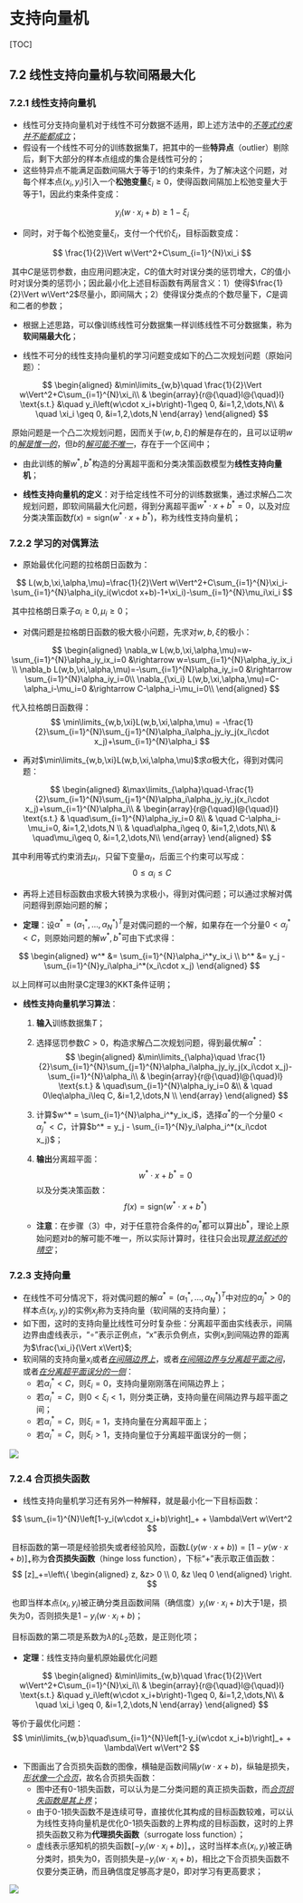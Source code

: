 # 支持向量机

[TOC]



## 7.2 线性支持向量机与软间隔最大化

### 7.2.1 线性支持向量机

- 线性可分支持向量机对于线性不可分数据不适用，即上述方法中的<u>*不等式约束并不能都成立*</u>；
- 假设有一个线性不可分的训练数据集$T$，把其中的一些**特异点**（outlier）剔除后，剩下大部分的样本点组成的集合是线性可分的；
- 这些特异点不能满足函数间隔大于等于1的约束条件，为了解决这个问题，对每个样本点$(x_i,y_i)$引入一个**松弛变量**$\xi_i\geq 0$，使得函数间隔加上松弛变量大于等于1，因此约束条件变成：

$$
y_i(w\cdot x_i+b)\geq 1-\xi_i
$$

- 同时，对于每个松弛变量$\xi_i$，支付一个代价$\xi_i$，目标函数变成：

$$
\frac{1}{2}\Vert w\Vert^2+C\sum_{i=1}^{N}\xi_i
$$

​	其中$C$是惩罚参数，由应用问题决定，$C$的值大时对误分类的惩罚增大，$C$的值小时对误分类的惩罚小；因此最小化上述目标函数有两层含义：1）使得$\frac{1}{2}\Vert w\Vert^2$尽量小，即间隔大；2）使得误分类点的个数尽量下，$C$是调和二者的参数；

- 根据上述思路，可以像训练线性可分数据集一样训练线性不可分数据集，称为**软间隔最大化**；

- 线性不可分的线性支持向量机的学习问题变成如下的凸二次规划问题（原始问题）：

$$
\begin{aligned}
&\min\limits_{w,b}\quad \frac{1}{2}\Vert w\Vert^2+C\sum_{i=1}^{N}\xi_i\\
& \begin{array}{r@{\quad}l@{\quad}l}
\text{s.t.} &\quad y_i\left(w\cdot x_i+b\right)-1\geq 0, &i=1,2,\dots,N\\
& \quad \xi_i \geq 0, &i=1,2,\dots,N
\end{array}
\end{aligned}
$$

​	原始问题是一个凸二次规划问题，因而关于$(w,b,\xi)$的解是存在的，且可以证明$w$的<u>*解是惟一的*</u>，但$b​$的<u>*解可能不唯一*</u>，存在于一个区间中；

- 由此训练的解$w^*,b^*$构造的分离超平面和分类决策函数模型为**线性支持向量机**；



- **线性支持向量机的定义**：对于给定线性不可分的训练数据集，通过求解凸二次规划问题，即软间隔最大化问题，得到分离超平面$w^*\cdot x+b^*=0​$，以及对应分类决策函数$f(x)=\text{sign}(w^*\cdot x+b^*)​$，称为线性支持向量机；

### 7.2.2 学习的对偶算法

- 原始最优化问题的拉格朗日函数为：

$$
L(w,b,\xi,\alpha,\mu)=\frac{1}{2}\Vert w\Vert^2+C\sum_{i=1}^{N}\xi_i-\sum_{i=1}^{N}\alpha_i(y_i(w\cdot x+b)-1+\xi_i)-\sum_{i=1}^{N}\mu_i\xi_i
$$

​	其中拉格朗日乘子$\alpha_i\geq0,\mu_i\geq0$；

- 对偶问题是拉格朗日函数的极大极小问题，先求对$w,b,\xi$的极小：

$$
\begin{aligned}
\nabla_w L(w,b,\xi,\alpha,\mu)=w-\sum_{i=1}^{N}\alpha_iy_ix_i=0 &\rightarrow w=\sum_{i=1}^{N}\alpha_iy_ix_i \\
\nabla_b L(w,b,\xi,\alpha,\mu)=-\sum_{i=1}^{N}\alpha_iy_i=0 &\rightarrow \sum_{i=1}^{N}\alpha_iy_i=0\\
\nabla_{\xi_i} L(w,b,\xi,\alpha,\mu)=C-\alpha_i-\mu_i=0 &\rightarrow C-\alpha_i-\mu_i=0\\
\end{aligned}
$$

​	代入拉格朗日函数得：
$$
\min\limits_{w,b,\xi}L(w,b,\xi,\alpha,\mu) = -\frac{1}{2}\sum_{i=1}^{N}\sum_{j=1}^{N}\alpha_i\alpha_jy_iy_j(x_i\cdot x_j)+\sum_{i=1}^{N}\alpha_i
$$

- 再对$\min\limits_{w,b,\xi}L(w,b,\xi,\alpha,\mu)$求$\alpha$极大化，得到对偶问题：

$$
\begin{aligned}
&\max\limits_{\alpha}\quad-\frac{1}{2}\sum_{i=1}^{N}\sum_{j=1}^{N}\alpha_i\alpha_jy_iy_j(x_i\cdot x_j)+\sum_{i=1}^{N}\alpha_i\\
& \begin{array}{r@{\quad}l@{\quad}l}
\text{s.t.} & \quad\sum_{i=1}^{N}\alpha_iy_i=0 &\\
& \quad C-\alpha_i-\mu_i=0, &i=1,2,\dots,N \\
& \quad\alpha_i\geq 0, &i=1,2,\dots,N\\
& \quad\mu_i\geq 0, &i=1,2,\dots,N\\
\end{array}
\end{aligned}
$$

​	其中利用等式约束消去$\mu_i$，只留下变量$\alpha_I$，后面三个约束可以写成：
$$
0\leq \alpha_i\leq C
$$

- 再将上述目标函数由求极大转换为求极小，得到对偶问题；可以通过求解对偶问题得到原始问题的解；



- **定理**：设$\alpha^*=(\alpha_1^*,\dots,\alpha_N^*)^T​$是对偶问题的一个解，如果存在一个分量$0<\alpha_j^*<C​$，则原始问题的解$w^*,b^*​$可由下式求得：

$$
\begin{aligned}
w^* &= \sum_{i=1}^{N}\alpha_i^*y_ix_i \\
b^* &= y_j - \sum_{i=1}^{N}y_i\alpha_i^*(x_i\cdot x_j)
\end{aligned}
$$

​	以上同样可以由附录C定理3的KKT条件证明；

- **线性支持向量机学习算法**：

  1. **输入**训练数据集$T$；

  2. 选择惩罚参数$C>0$，构造求解凸二次规划问题，得到最优解$\alpha^*$：
     $$
     \begin{aligned}
     &\min\limits_{\alpha}\quad \frac{1}{2}\sum_{i=1}^{N}\sum_{j=1}^{N}\alpha_i\alpha_jy_iy_j(x_i\cdot x_j)-\sum_{i=1}^{N}\alpha_i\\
     & \begin{array}{r@{\quad}l@{\quad}l}
     \text{s.t.} & \quad\sum_{i=1}^{N}\alpha_iy_i=0 &\\
     & \quad 0\leq\alpha_i\leq C, &i=1,2,\dots,N \\
     \end{array}
     \end{aligned}
     $$

  3. 计算$w^* = \sum_{i=1}^{N}\alpha_i^*y_ix_i$，选择$\alpha^*$的一个分量$0<\alpha_j^*<C$，计算$b^* = y_j - \sum_{i=1}^{N}y_i\alpha_i^*(x_i\cdot x_j)$；

  4. **输出**分离超平面：
     $$
     w^*\cdot x+b^*=0
     $$
     以及分类决策函数：
     $$
     f(x)=\text{sign}(w^*\cdot x+b^*)
     $$

  - **注意**：在步骤（3）中，对于任意符合条件的$\alpha_j^*$都可以算出$b^*$，理论上原始问题对$b$的解可能不唯一，所以实际计算时，往往只会出现<u>*算法叙述的晴空*</u>；

### 7.2.3 支持向量

- 在线性不可分情况下，将对偶问题的解$\alpha^*=(\alpha_1^*,\dots,\alpha_N^*)^T$中对应的$\alpha_j^*>0$的样本点$(x_j,y_j)$的实例$x_j$称为支持向量（软间隔的支持向量）；
- 如下图，这时的支持向量比线性可分时复杂些：分离超平面由实线表示，间隔边界由虚线表示，“$\circ$”表示正例点，“x”表示负例点，实例$x_i$到间隔边界的距离为$\frac{\xi_i}{\Vert x\Vert}$;
- 软间隔的支持向量$x_i$或者<u>*在间隔边界上*</u>，或者<u>*在间隔边界与分离超平面之间*</u>，或者<u>*在分离超平面误分的一侧*</u>：
  - 若$\alpha_i^*<C$，则$\xi_i=0$，支持向量刚刚落在间隔边界上；
  - 若$\alpha_i^*=C$，则$0<\xi_i<1$，则分类正确，支持向量在间隔边界与超平面之间；
  - 若$\alpha_i^*=C$，则$\xi_i=1$，支持向量在分离超平面上；
  - 若$\alpha_i^*=C$，则$\xi_i>1$，支持向量位于分离超平面误分的一侧；

![](./graphics/support-vector-soft.png)

### 7.2.4 合页损失函数

- 线性支持向量机学习还有另外一种解释，就是最小化一下目标函数：

$$
\sum_{i=1}^{N}\left[1-y_i(w\cdot x_i+b)\right]_+ + \lambda\Vert w\Vert^2
$$

​	目标函数的第一项是经验损失或者经验风险，函数$L(y(w\cdot x+b))=[1-y(w\cdot x+b)]_+$称为**合页损失函数**（hinge loss function），下标“+”表示取正值函数：
$$
[z]_+=\left\{
\begin{aligned}
z, &z> 0 \\
0, &z \leq 0 
\end{aligned}
\right.
$$

​	也即当样本点$(x_i,y_i)​$被正确分类且函数间隔（确信度）$y_i(w\cdot x_i +b)​$大于1是，损失为0，否则损失是$1-y_i(w\cdot x_i +b)​$；

​	目标函数的第二项是系数为$\lambda$的$L_2$范数，是正则化项；

- **定理**：线性支持向量机原始最优化问题

$$
\begin{aligned}
&\min\limits_{w,b}\quad \frac{1}{2}\Vert w\Vert^2+C\sum_{i=1}^{N}\xi_i\\
& \begin{array}{r@{\quad}l@{\quad}l}
\text{s.t.} &\quad y_i\left(w\cdot x_i+b\right)-1\geq 0, &i=1,2,\dots,N\\
& \quad \xi_i \geq 0, &i=1,2,\dots,N
\end{array}
\end{aligned}
$$

​	等价于最优化问题：
$$
\min\limits_{w,b}\quad\sum_{i=1}^{N}\left[1-y_i(w\cdot x_i+b)\right]_+ + \lambda\Vert w\Vert^2
$$

- 下图画出了合页损失函数的图像，横轴是函数间隔$y(w\cdot x+b)$，纵轴是损失，<u>*形状像一个合页*</u>，故名合页损失函数：
  - 图中还有0-1损失函数，可以认为是二分类问题的真正损失函数，而<u>*合页损失函数是其上界*</u>；
  - 由于0-1损失函数不是连续可导，直接优化其构成的目标函数较难，可以认为线性支持向量机是优化0-1损失函数的上界构成的目标函数，这时的上界损失函数又称为**代理损失函数**（surrogate loss function）；
  - 虚线表示感知机的损失函数$[-y_i(w\cdot x_i+b)]_+$，这时当样本点$(x_i,y_i)$被正确分类时，损失为0，否则损失是$-y_i(w\cdot x_i +b)​$，相比之下合页损失函数不仅要分类正确，而且确信度足够高才是0，即对学习有更高要求；

![](./graphics/hinge-loss-function.png)